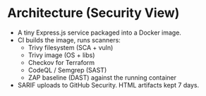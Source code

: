 # Architecture (Security View)

- A tiny Express.js service packaged into a Docker image.
- CI builds the image, runs scanners:
  - Trivy filesystem (SCA + vuln)
  - Trivy image (OS + libs)
  - Checkov for Terraform
  - CodeQL / Semgrep (SAST)
  - ZAP baseline (DAST) against the running container
- SARIF uploads to GitHub Security. HTML artifacts kept 7 days.

